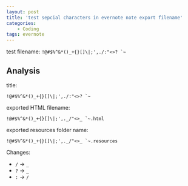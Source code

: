 ```yaml
---
layout: post
title: 'test sepcial characters in evernote note export filename'
categories:
    - Coding
tags: evernote
---
```


test filename: ``!@#$%^&*()_+{}[]\|;',./:"<>? `~``

## Analysis

title:

``!@#$%^&*()_+{}[]\|;',./:"<>? `~``

exported HTML filename:

``!@#$%^&*()_+{}[]\|;',._/"<>_ `~.html``

exported resources folder name:

``!@#$%^&*()_+{}[]\|;',._/"<>_ `~.resources``

Changes:

- `/` -> `_`
- `?` -> `_`
- `:` -> `/`
